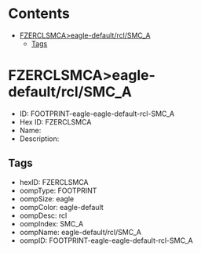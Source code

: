 



Contents
========

* [FZERCLSMCA>eagle-default/rcl/SMC_A](#fzerclsmcaeagle-defaultrclsmc_a)
	* [Tags](#tags)

# FZERCLSMCA>eagle-default/rcl/SMC_A

- ID: FOOTPRINT-eagle-eagle-default-rcl-SMC_A
- Hex ID: FZERCLSMCA
- Name: 
- Description: 

## Tags

- hexID: FZERCLSMCA
- oompType: FOOTPRINT
- oompSize: eagle
- oompColor: eagle-default
- oompDesc: rcl
- oompIndex: SMC_A
- oompName: eagle-default/rcl/SMC_A
- oompID: FOOTPRINT-eagle-eagle-default-rcl-SMC_A
